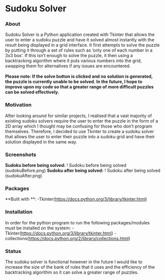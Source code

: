 # Sudoku Solver

### About
Sudoku Solver is a Python application created with Tkinter that allows the user to enter a sudoku puzzle and have it solved almost instantly with the result being displayed in a grid interface.
It first attempts to solve the puzzle by putting it through a set of rules such as ‘only one of each number in a 3x3 box’. If this isn’t enough to solve the puzzle, it then using a backtracking algorithm where it puts various numbers into the grid, swapping them for alternatives if any issues are encountered.
<br><br>
**Please note: If the solve button is clicked and no solution is generated, the puzzle is currently unable to be solved. In the future, I hope to improve upon my code so that a greater range of more difficult puzzles can be solved effectively.**

### Motivation
After looking around for similar projects, I realised that a vast majority of existing sudoku solvers require the user to enter the puzzle in the form of a 2D array which I thought may be confusing for those who don’t program themselves. Therefore, I decided to use Tkinter to create a sudoku solver that allows the user to enter their puzzle into a sudoku grid and have their solution displayed in the same way.

### Screenshots
**Sudoku before being solved:**
! Sudoku before being solved (sudokuBefore.png)
**Sudoku after being solved:**
! Sudoku after being solved (sudokuAfter.png)

### Packages
**Built with **:
-Tkinter(https://docs.python.org/3/library/tkinter.html)

### Installation
In order for the python program to run the following packages/modules must be installed on the system:
-Tkinter(https://docs.python.org/3/library/tkinter.html)
-collections(https://docs.python.org/2/library/collections.html)

### Status
The sudoku solver is functional however in the future I would like to increase the size of the bank of rules that it uses and the efficiency of the backtracking algorithm so it can solve a greater range of puzzles. 

